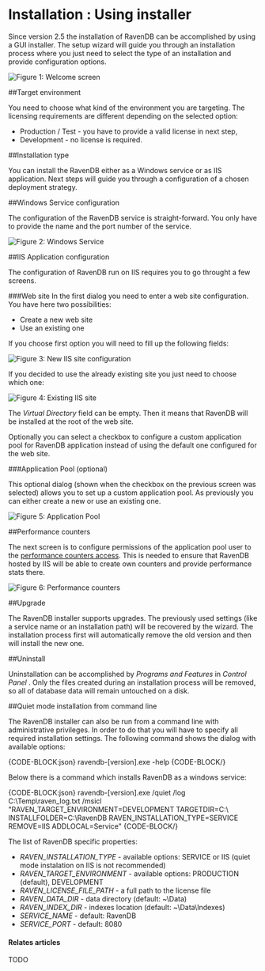 # Installation : Using installer

Since version 2.5 the installation of RavenDB can be accomplished by using a GUI installer. The setup wizard will guide you through an installation process where you just need to
select the type of an installation and provide configuration options.

![Figure 1: Welcome screen](images/installer_welcome_screen.png)

##Target environment

You need to choose what kind of the environment you are targeting. The licensing requirements are different depending on the selected option:

* Production / Test - you have to provide a valid license in next step,
* Development - no license is required.

##Installation type

You can install the RavenDB either as a Windows service or as IIS application. Next steps will guide you through a configuration of a chosen deployment strategy. 

##Windows Service configuration

The configuration of the RavenDB service is straight-forward. You only have to provide the name and the port number of the service.

![Figure 2: Windows Service](images/installer_windows_service.png)

##IIS Application configuration

The configuration of RavenDB run on IIS requires you to go throught a few screens. 

###Web site
In the first dialog you need to enter a web site configuration. You have here two possibilities:

* Create a new web site
* Use an existing one

If you choose first option you will need to fill up the following fields:

![Figure 3: New IIS site configuration](images/installer_iis_new_site.png)

If you decided to use the already existing site you just need to choose which one:

![Figure 4: Existing IIS site](images/installer_iis_existing_site.png)

The _Virtual Directory_ field can be empty. Then it means that RavenDB will be installed at the root of the web site.

Optionally you can select a checkbox to configure a custom application pool for RavenDB application instead of using the default one configured for the web site.

###Application Pool (optional)

This optional dialog (shown when the checkbox on the previous screen was selected) allows you to set up a custom application pool. As previously you can either create a new or use an existing one.

![Figure 5: Application Pool](images/installer_iis_application_pool.png)

##Performance counters

The next screen is to configure permissions of the application pool user to the [performance counters access](../administration/perf-counters). This is needed to ensure that RavenDB hosted by IIS
will be able to create own counters and provide performance stats there.

![Figure 6: Performance counters](images/installer_iis_performance_counters.png)

##Upgrade

The RavenDB installer supports upgrades. The previously used settings (like a service name or an installation path) will be recovered by the wizard. The installation process first will 
automatically remove the old version and then will install the new one.

##Uninstall

Uninstallation can be accomplished by _Programs and Features_ in _Control Panel_ . Only the files created during an installation process will be removed, so all of database data will remain untouched on a disk.


##Quiet mode installation from command line

The RavenDB installer can also be run from a command line with administrative privileges. In order to do that you will have to specify all required installation
settings. The following command shows the dialog with available options:

{CODE-BLOCK:json}
	ravendb-[version].exe -help
{CODE-BLOCK/}

Below there is a command which installs RavenDB as a windows service:

{CODE-BLOCK:json}
	ravendb-[version].exe /quiet /log C:\Temp\raven_log.txt /msicl "RAVEN_TARGET_ENVIRONMENT=DEVELOPMENT TARGETDIR=C:\ INSTALLFOLDER=C:\RavenDB RAVEN_INSTALLATION_TYPE=SERVICE REMOVE=IIS ADDLOCAL=Service"
{CODE-BLOCK/}

The list of RavenDB specific properties:

* <em>RAVEN_INSTALLATION_TYPE</em> - available options: SERVICE or IIS (quiet mode instalation on IIS is not recommended)
* <em>RAVEN_TARGET_ENVIRONMENT</em> - available options: PRODUCTION (default), DEVELOPMENT
* <em>RAVEN_LICENSE_FILE_PATH</em> - a full path to the license file
* <em>RAVEN_DATA_DIR</em> - data directory (default: ~\Data)
* <em>RAVEN_INDEX_DIR</em> - indexes location (default: ~\Data\Indexes)
* <em>SERVICE_NAME</em> - default: RavenDB
* <em>SERVICE_PORT</em> - default: 8080

#### Relates articles

TODO